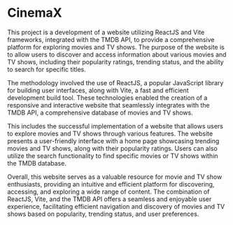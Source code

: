 # CinemaX

This project is a development of a website utilizing ReactJS and Vite frameworks,
integrated with the TMDB API, to provide a comprehensive platform for exploring movies
and TV shows. The purpose of the website is to allow users to discover and access
information about various movies and TV shows, including their popularity ratings, trending
status, and the ability to search for specific titles.

The methodology involved the use of ReactJS, a popular JavaScript library for building user
interfaces, along with Vite, a fast and efficient development build tool. These technologies
enabled the creation of a responsive and interactive website that seamlessly integrates with
the TMDB API, a comprehensive database of movies and TV shows.

This includes the successful implementation of a website that
allows users to explore movies and TV shows through various features. The website presents
a user-friendly interface with a home page showcasing trending movies and TV shows, along
with their popularity ratings. Users can also utilize the search functionality to find specific
movies or TV shows within the TMDB database.

Overall, this website serves as a valuable resource for movie and TV show enthusiasts,
providing an intuitive and efficient platform for discovering, accessing, and exploring a wide
range of content. The combination of ReactJS, Vite, and the TMDB API offers a seamless
and enjoyable user experience, facilitating efficient navigation and discovery of movies and
TV shows based on popularity, trending status, and user preferences.

